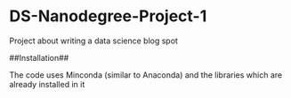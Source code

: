 # DS-Nanodegree-Project-1
Project about writing a data science blog spot

##Installation##

The code uses Minconda (similar to Anaconda) and the libraries which are already installed in it
